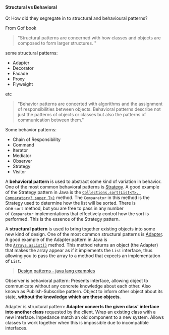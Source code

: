 
#### **Structural vs Behavioral**


Q:  How did they segregate in to structural and behavioural patterns?

From Gof book

> "Structural patterns are concerned with how classes and objects are composed to form larger structures. "

some structural patterns:

-   Adapter
-   Decorator
-   Facade
-   Proxy
-   Flyweight

etc

> "Behavior patterns are concerted with algorithms and the assignment of responsibilities between objects. Behavioral patterns describe not just the patterns of objects or classes but also the patterns of communication between them."

Some behavior patterns:

-   Chain of Responsibility
-   Command
-   Iterator
-   Mediator
-   Observer
-   Strategy
-   Visitor

A **behavioral pattern** is used to abstract some kind of variation in behavior. One of the most common behavioral patterns is [Strategy](https://en.wikipedia.org/wiki/Strategy_pattern). A good example of the Strategy pattern in Java is the [`Collections.sort(List<T>, Comparator<? super T>)`](https://docs.oracle.com/javase/8/docs/api/java/util/Collections.html#sort-java.util.List-java.util.Comparator-) method. The `Comparator` in this method is the Strategy used to determine how the list will be sorted. There is one `sort` method, but you are free to pass in any number of `Comparator` implementations that effectively control how the sort is performed. This is the essence of the Strategy pattern.

A **structural pattern** is used to bring together existing objects into some new kind of design. One of the most common structural patterns is [Adapter](https://en.wikipedia.org/wiki/Adapter_pattern). A good example of the Adapter pattern in Java is the [`Arrays.asList()`](https://docs.oracle.com/javase/8/docs/api/java/util/Arrays.html#asList-T...-) method. This method returns an object (the Adapter) that makes the array appear as if it implements the `List` interface, thus allowing you to pass the array to a method that expects an implementation of `List`.
> [Design patterns - java lang examples](https://stackoverflow.com/questions/1673841/examples-of-gof-design-patterns-in-javas-core-libraries)


Observer is behavioral pattern: Presents interface, allowing object to communicate without any concrete knowledge about each other. Also known as Publish-Subscribe pattern. Object to inform other object about its state, **without the knowledge which are these objects**.

Adapter is structural pattern: **Adapter converts the given class' interface into another class** requested by the client. Wrap an existing class with a new interface. Impedance match an old component to a new system. Allows classes to work together when this is impossible due to incompatible interfaces.

